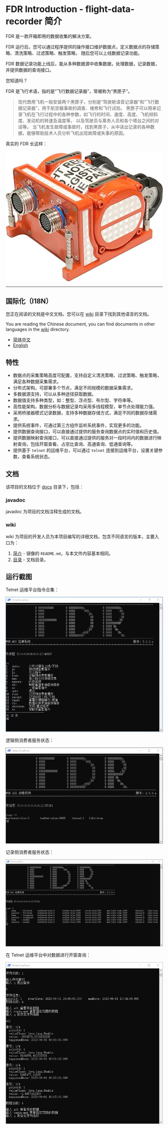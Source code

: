 # FDR Introduction - flight-data-recorder 简介

FDR 是一款开箱即用的数据收集的解决方案。

FDR 运行后，您可以通过程序提供的操作接口维护数据点，定义数据点的存储策略、清洗策略、过滤策略、触发策略，
随后您可以上线数据记录功能。

FDR 数据记录功能上线后，能从多种数据源中收集数据，处理数据，记录数据，并提供数据的查询接口。

您知道吗？

FDR 是飞行术语，指的是“飞行数据记录器”，常被称为“黑匣子”。

> 现代商用飞机一般安装两个黑匣子，分别是“驾驶舱语音记录器”和“飞行数据记录器”，用于航空器事故的调查、维修和飞行试验。
> 黑匣子可以用来记录飞机在飞行过程中的各种参数，如飞行的时间、速度、高度、飞机倾斜度、发动机的转速及温度等，
> 以及驾驶员与乘务人员和各个塔台之间的对话等。
> 当飞机发生故障或事故时，找到黑匣子，从中读出记录的各种数据，能够帮助技术人员分析飞机出现故障或失事的原因。

真实的 FDR 长这样：

![真实的FDR](./images/RealFdr.jpeg "真实的FDR")

---

## 国际化（I18N）

您正在阅读的文档是中文文档，您可以在 [wiki](../../wiki) 目录下找到其他语言的文档。

You are reading the Chinese document, you can find documents in other languages in the [wiki](../../wiki) directory.

- [简体中文](./Introduction.md)
- [English](../en_US/Introduction.md)

## 特性

- 数据点的采集策略高度可配置，支持自定义清洗策略、过滤策略、触发策略，满足各种数据采集需求。
- 分布式架构，可部署多个节点，满足不同规模的数据采集需求。
- 多数据源支持，可以从多种途径获取数据。
- 数据值支持多种类型，如：整型、浮点型、布尔型、字符串等。
- 高性能架构，数据分析与数据记录均采用多线程模型，单节点处理能力强。
- 采用桥接器模式记录数据，支持多种数据存储方式，满足不同的数据存储需求。
- 提供系统事件，可通过第三方组件监听系统事件，实现更多的功能。
- 提供数据查询接口，可以直接通过提供的服务查询数据点的实时值和历史值。
- 提供数据映射查询接口，可以直接通过提供的服务对一段时间内的数据进行映射查询，包括开窗查看、占空比查询、高通查询、低通查询等。
- 提供基于 `telnet` 的运维平台，可以通过 `telnet` 连接到运维平台，设置关键参数，查看系统状态。

## 文档

该项目的文档位于 [docs](../../../docs) 目录下，包括：

### javadoc

javadoc 为项目的文档注释生成的文档。

### wiki

wiki 为项目的开发人员为本项目编写的详细文档，包含不同语言的版本，主要入口为：

1. [简介](./Introduction.md) - 镜像的 `README.md`，与本文件内容基本相同。
2. [目录](./Contents.md) - 文档目录。

## 运行截图

Telnet 运维平台指令合集：

![Telnet 运维平台指令合集](./images/TelqosCommands.png "Telnet 运维平台指令合集")

逻辑侧消费者服务状态：

![逻辑侧消费者服务状态](./images/TelqosLogicSideConsumerStatus.png "逻辑侧消费者服务状态")

记录侧消费者服务状态：

![记录侧消费者服务状态](./images/TelqosRecordSideConsumerStatus.png "记录侧消费者服务状态")

在 Telnet 运维平台中对数据进行开窗查询：

![Telnet 运维平台开窗查询](./images/TelqosQuery.png "Telnet 运维平台开窗查询")
